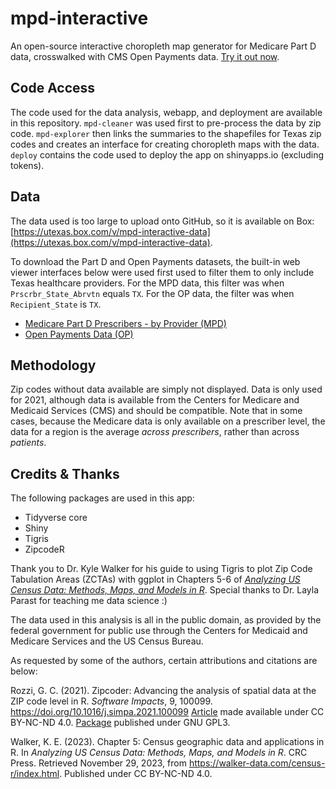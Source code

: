 # mpd-interactive
An open-source interactive choropleth map generator for Medicare Part D data, crosswalked with CMS Open Payments data. [Try it out now](https://bailey-inglish.shinyapps.io/mpd-explorer/).

## Code Access
The code used for the data analysis, webapp, and deployment are available in this repository. `mpd-cleaner` was used first to pre-process the data by zip code. `mpd-explorer` then links the summaries to the shapefiles for Texas zip codes and creates an interface for creating choropleth maps with the data. `deploy` contains the code used to deploy the app on shinyapps.io (excluding tokens).

## Data
The data used is too large to upload onto GitHub, so it is available on Box: [https://utexas.box.com/v/mpd-interactive-data](https://utexas.box.com/v/mpd-interactive-data).

To download the Part D and Open Payments datasets, the built-in web viewer interfaces below were used  first used to filter them to only include Texas healthcare providers. For the MPD data, this filter was when `Prscrbr_State_Abrvtn` equals `TX`. For the OP data, the filter was when `Recipient_State` is `TX`.

  - [Medicare Part D Prescribers - by Provider (MPD)](https://data.cms.gov/provider-summary-by-type-of-service/medicare-part-d-prescribers/medicare-part-d-prescribers-by-provider)
  - [Open Payments Data (OP)](https://openpaymentsdata.cms.gov/dataset/0380bbeb-aea1-58b6-b708-829f92a48202)

## Methodology
Zip codes without data available are simply not displayed. Data is only used for 2021, although data is available from the Centers for Medicare and Medicaid Services (CMS) and should be compatible. Note that in some cases, because the Medicare data is only available on a prescriber level, the data for a region is the average *across prescribers*, rather than across *patients*.

## Credits & Thanks
The following packages are used in this app:

 - Tidyverse core
 - Shiny
 - Tigris
 - ZipcodeR

Thank you to Dr. Kyle Walker for his guide to using Tigris to plot Zip Code Tabulation Areas (ZCTAs) with ggplot in Chapters 5-6 of [*Analyzing US Census Data: Methods, Maps, and Models in R*](https://walker-data.com/census-r/index.html). Special thanks to Dr. Layla Parast for teaching me data science :)

The data used in this analysis is all in the public domain, as provided by the federal government for public use through the Centers for Medicaid and Medicare Services and the US Census Bureau.

As requested by some of the authors, certain attributions and citations are below:

Rozzi, G. C. (2021). Zipcoder: Advancing the analysis of spatial data at the ZIP code level in R. *Software Impacts*, 9, 100099. https://doi.org/10.1016/j.simpa.2021.100099 [Article](https://www.sciencedirect.com/science/article/pii/S2665963821000373/) made available under CC BY-NC-ND 4.0. [Package](https://github.com/gavinrozzi/zipcodeR) published under GNU GPL3.

Walker, K. E. (2023). Chapter 5: Census geographic data and applications in R. In *Analyzing US Census Data: Methods, Maps, and Models in R*. CRC Press. Retrieved November 29, 2023, from https://walker-data.com/census-r/index.html. Published under CC BY-NC-ND 4.0.
